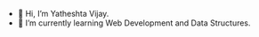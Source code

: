 - 👋 Hi, I’m Yatheshta Vijay.
- 🌱 I’m currently learning Web Development and Data Structures.

<!---
Yatheshta/Yatheshta is a ✨ special ✨ repository because its `README.md` (this file) appears on your GitHub profile.
You can click the Preview link to take a look at your changes.
--->
